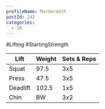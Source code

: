 ```yaml
---
profileName: Murderdeth
postId: 242
categories:
  - 10
---
```

#Lifting #StartingStrength

| Lift | Weight | Sets & Reps |
| --- | --- | --- |
| Squat | 97.5 | 3x5 |
| Press | 47.5 | 3x5 |
| Deadlift | 102.5 | 1x5 |
| Chin | BW | 3x2 |

